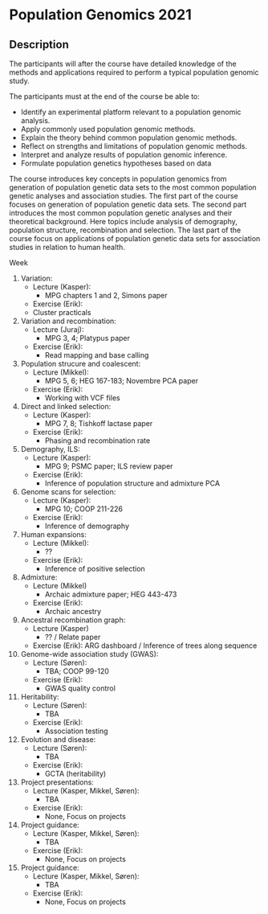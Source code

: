 # Population Genomics 2021

## Description
The participants will after the course have detailed knowledge of the methods and applications required to perform a typical population genomic study.

The participants must at the end of the course be able to:

* Identify an experimental platform relevant to a population genomic analysis.
* Apply commonly used population genomic methods.
* Explain the theory behind common population genomic methods.
* Reflect on strengths and limitations of population genomic methods.
* Interpret and analyze results of population genomic inference.
* Formulate population genetics hypotheses based on data

The course introduces key concepts in population genomics from generation of population genetic data sets to the most common population genetic analyses and association studies. The first part of the course focuses on generation of population genetic data sets. The second part introduces the most common population genetic analyses and their theoretical background. Here topics include analysis of demography, population structure, recombination and selection. The last part of the course focus on applications of population genetic data sets for association studies in relation to human health.



Week	
1. Variation: 
   - Lecture (Kasper):
     - MPG chapters 1 and 2, Simons paper		
    - Exercise (Erik):
     - Cluster practicals	
2. Variation and recombination:
    - Lecture (Juraj): 
      - MPG 3, 4; Platypus paper
    - Exercise (Erik):
      - Read mapping and base calling
3.	Population strucure and coalescent:
    - Lecture (Mikkel):
      - MPG 5, 6; HEG 167-183; Novembre PCA paper
    - Exercise (Erik):
      - Working with VCF files
4.	Direct and linked selection:
    - Lecture (Kasper):
      - MPG 7, 8; Tishkoff lactase paper
    - Exercise (Erik):
      - Phasing and recombination rate	
5.	Demography, ILS:
    - Lecture (Kasper):
      - MPG 9; PSMC paper; ILS review paper
    - Exercise (Erik):
      - Inference of population structure and admixture	PCA
6. Genome scans for selection:
    - Lecture (Kasper):
      - MPG 10; COOP 211-226
    - Exercise (Erik):
      - Inference of demography
7. Human expansions:
   - Lecture (Mikkel):
     - ??
   - Exercise (Erik):
     - Inference of positive selection
8. Admixture:
    - Lecture (Mikkel)
      - Archaic admixture paper; HEG 443-473
   - Exercise (Erik):
     - Archaic ancestry	
9. Ancestral recombination graph:
    - Lecture (Kasper)
      - ?? / Relate paper
    - Exercise (Erik):
		ARG dashboard / Inference of trees along sequence
10. Genome-wide association study (GWAS):
    - Lecture (Søren):
      - TBA; COOP 99-120
    - Exercise (Erik):
      - GWAS quality control
11. Heritability:
    - Lecture (Søren):
      - TBA		
    - Exercise (Erik):
      - Association testing	
12.	Evolution and disease:
    - Lecture (Søren):
      - TBA	
    - Exercise (Erik):
      - GCTA (heritability)	
13.	Project presentations:	
    - Lecture (Kasper, Mikkel, Søren):
      - TBA	
    - Exercise (Erik):
      - None, Focus on projects
15.	Project guidance:	
    - Lecture (Kasper, Mikkel, Søren):
      - TBA	
    - Exercise (Erik):
      - None, Focus on projects
15.	Project guidance:	
    - Lecture (Kasper, Mikkel, Søren):
      - TBA	
    - Exercise (Erik):
      - None, Focus on projects
